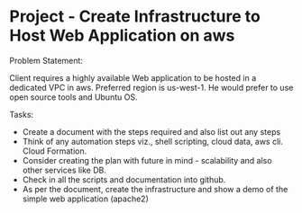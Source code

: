 # Project - Create Infrastructure to Host Web Application on aws


Problem Statement:

  Client requires a highly available Web application to be hosted in a dedicated VPC in aws.
  Preferred region is us-west-1. He would prefer to use open source tools and Ubuntu OS.


Tasks:

  - Create a document with the steps required and also list out any steps
  - Think of any automation steps viz., shell scripting, cloud data, aws cli. Cloud Formation.
  - Consider creating the plan with future in mind - scalability and also other services like DB.
  -  Check in all the scripts and documentation into github.
  - As per the document, create the infrastructure and show a demo of the simple web application (apache2)
